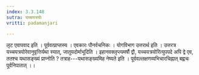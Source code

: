 ```yaml
---
index: 3.3.148
sutra: यच्चयत्रयोः
vritti: padamanjari

---
```

लृट एवापवाद इति । पूर्ववत्प्राप्तस्य । एवकारः पौनर्वचनिकः । योगविभाग उत्तरार्थ इति । उत्तरत्र यच्चयत्रयोरेवानुवृत्तिर्यथा स्यात्, जातुयदोर्माभूदिति । इहानवक्लृप्त्यमर्षौ द्वौ, यच्चयत्रयोरित्युपपदे अपि द्वे एव, ततश्च यथासङ्ख्यं प्राप्नोति ? तत्राह---यथासङ्ख्यमिह नेष्यते इति । पूर्ववल्लक्षणव्यभिचारचिह्नात् बह्वचः पूर्वनिपातात् ।।